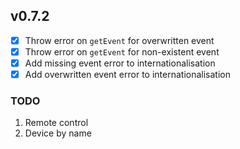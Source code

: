 ## v0.7.2

- [x] Throw error on `getEvent` for overwritten event
- [x] Throw error on `getEvent` for non-existent event
- [x] Add missing event error to internationalisation
- [x] Add overwritten event error to internationalisation

### TODO

1. Remote control
2. Device by name

